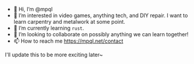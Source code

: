 - 👋 Hi, I’m @mpql
- 👀 I’m interested in video games, anything tech, and DIY repair. I want to learn carpentry and metalwork at some point.
- 🌱 I’m currently learning `rust`.
- 💞️ I’m looking to collaborate on possibly anything we can learn together!
- 📫 How to reach me https://mpql.net/contact

I'll update this to be more exciting later~

<!---
mpql/mpql is a ✨ special ✨ repository because its `README.md` (this file) appears on your GitHub profile.
You can click the Preview link to take a look at your changes.
--->
